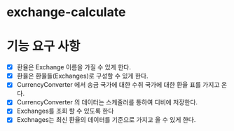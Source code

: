 # exchange-calculate

# 기능 요구 사항

- [x] 환율은 Exchange 이름을 가질 수 있게 한다.
- [x] 환율은 환율들(Exchanges)로 구성할 수 있게 한다.
- [x] CurrencyConverter 에서 송금 국가에 대한 수취 국가에 대한 환율 표를 가지고 온다.
- [x] CurrencyConverter 의 데이터는 스케줄러를 통하여 디비에 저장한다.
- [x] Exchanges를 조회 할 수 있도록 한다
- [x] Exchnages는 최신 환율의 데이터를 기준으로 가지고 올 수 있게 한다.